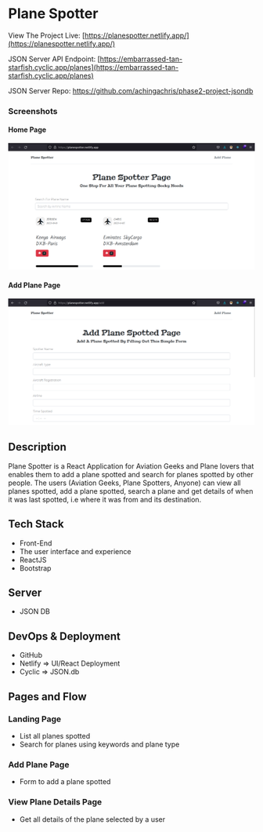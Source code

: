 # Plane Spotter

View The Project Live: [https://planespotter.netlify.app/](https://planespotter.netlify.app/)

JSON Server API Endpoint: [https://embarrassed-tan-starfish.cyclic.app/planes](https://embarrassed-tan-starfish.cyclic.app/planes)

JSON Server Repo: https://github.com/achingachris/phase2-project-jsondb


### Screenshots

#### Home Page
![Home Page](/home.png)

#### Add Plane Page

![Add Page](/addPage.png)

## Description

Plane Spotter is a React Application for Aviation Geeks and Plane lovers that enables them to add a plane spotted and search for planes spotted by other people. The users (Aviation Geeks, Plane Spotters, Anyone) can view all planes spotted, add a plane spotted, search a plane and get details of when it was last spotted, i.e where it was from and its destination.

## Tech Stack
- Front-End
- The user interface and experience
- ReactJS
- Bootstrap

## Server
- JSON DB


## DevOps & Deployment
- GitHub
- Netlify => UI/React Deployment
- Cyclic => JSON.db

## Pages and Flow

### Landing Page
- List all planes spotted
- Search for planes using keywords and plane type

### Add Plane Page
- Form to add a plane spotted

### View Plane Details Page
- Get all details of the plane selected by a user
